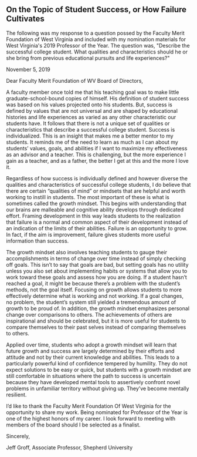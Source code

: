 ## On the Topic of Student Success, or How Failure Cultivates

The following was my response to a question possed by the Faculty Merit Foundation of West Virginia and included with my nomination materials for West Virginia's 2019 Professor of the Year. The question was, "Describe the successful college student. What qualities and characteristics should he or she bring from previous educational pursuits and life experiences?"
	
November 5, 2019

Dear Faculty Merit Foundation of WV Board of Directors,

A faculty member once told me that his teaching goal was to make little graduate-school-bound copies of himself. His definition of student success was based on his values projected onto his students. But, success is defined by values that are not universal and are shaped by educational histories and life experiences as varied as any other characteristic our students have. It follows that there is not a unique set of qualities or characteristics that describe a successful college student. Success is individualized. This is an insight that makes me a better mentor to my students. It reminds me of the need to learn as much as I can about my students’ values, goals, and abilities if I want to maximize my effectiveness as an advisor and a teacher. This is challenging, but the more experience I gain as a teacher, and as a father, the better I get at this and the more I love it.

Regardless of how success is individually defined and however diverse the qualities and characteristics of successful college students, I do believe that there are certain “qualities of mind” or mindsets that are helpful and worth working to instill in students. The most important of these is what is sometimes called the growth mindset. This begins with understanding that our brains are malleable and cognitive ability develops through dedicated effort. Framing development in this way leads students to the realization that failure is a normal and common aspect of their development instead of an indication of the limits of their abilities. Failure is an opportunity to grow. In fact, if the aim is improvement, failure gives students more useful information than success.

The growth mindset also involves teaching students to gauge their accomplishments in terms of change over time instead of simply checking off goals. This isn’t to say that goals are bad, but setting goals has no utility unless you also set about implementing habits or systems that allow you to work toward these goals and assess how you are doing. If a student hasn’t reached a goal, it might be because there’s a problem with the student’s methods, not the goal itself. Focusing on growth allows students to more effectively determine what is working and not working. If a goal changes, no problem, the student’s system still yielded a tremendous amount of growth to be proud of. In addition, the growth mindset emphasizes personal change over comparisons to others. The achievements of others are inspirational and should be celebrated, but it is more useful for students to compare themselves to their past selves instead of comparing themselves to others. 

Applied over time, students who adopt a growth mindset will learn that future growth and success are largely determined by their efforts and attitude and not by their current knowledge and abilities. This leads to a particularly powerful kind of confidence tempered by humility. They do not expect solutions to be easy or quick, but students with a growth mindset are still comfortable in situations where the path to success is uncertain because they have developed mental tools to assertively confront novel problems in unfamiliar territory without giving up. They’ve become mentally resilient. 

I’d like to thank the Faculty Merit Foundation Of West Virginia for the opportunity to share my work. Being nominated for Professor of the Year is one of the highest honors of my career. I look forward to meeting with members of the board should I be selected as a finalist.
	
Sincerely, 
	
Jeff Groff, Associate Professor, Shepherd University
